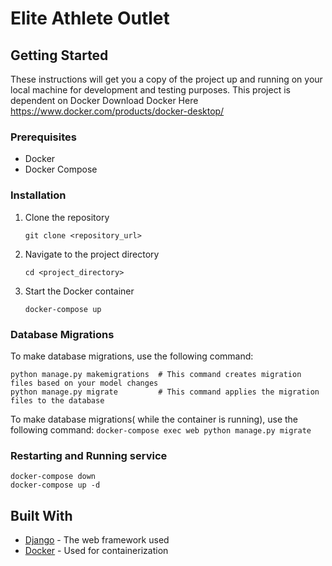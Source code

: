 # Elite Athlete Outlet

## Getting Started

These instructions will get you a copy of the project up and running on your local machine for development and testing purposes.
This project is dependent on Docker
Download Docker Here https://www.docker.com/products/docker-desktop/

### Prerequisites

- Docker
- Docker Compose

### Installation

1. Clone the repository
   ```
   git clone <repository_url>
   ```
2. Navigate to the project directory
   ```
   cd <project_directory>
   ```
3. Start the Docker container
   ```
   docker-compose up
   ```

### Database Migrations
To make database migrations, use the following command:
```
python manage.py makemigrations  # This command creates migration files based on your model changes
python manage.py migrate         # This command applies the migration files to the database
```

To make database migrations( while the container is running), use the following command:
`docker-compose exec web python manage.py migrate`

### Restarting and Running service

```
docker-compose down
docker-compose up -d
```

## Built With

- [Django](https://www.djangoproject.com/) - The web framework used
- [Docker](https://www.docker.com/) - Used for containerization
